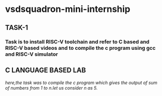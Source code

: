 # vsdsquadron-mini-internship

## TASK-1
### Task is to install RISC-V toolchain and refer to C based and RISC-V based videos and to compile the c program using gcc and RISC-V simulator


## C LANGUAGE BASED LAB
###### here,the task was to compile the c program which gives the output of sum of numbers from 1 to n.let us consider n as 5.
